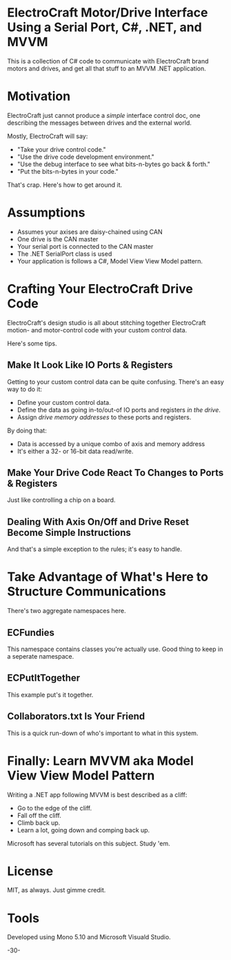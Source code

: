 # ElectroCraft Motor/Drive Interface Using a Serial Port, C#, .NET, and MVVM

This is a collection of C# code to communicate with ElectroCraft 
brand motors and drives, and get all that stuff to an MVVM .NET
application.

# Motivation

ElectroCraft just cannot produce a _simple_ interface control doc, 
one describing the messages between drives and the external world.

Mostly, ElectroCraft will say:

* "Take your drive control code."
* "Use the drive code development environment."
* "Use the debug interface to see what bits-n-bytes go back & forth."
* "Put the bits-n-bytes in your code."

That's crap.  Here's how to get around it.

# Assumptions 

* Assumes your axises are daisy-chained using CAN
* One drive is the CAN master
* Your serial port is connected to the CAN master
* The .NET SerialPort class is used
* Your application is follows a C#, Model View View Model pattern.

# Crafting Your ElectroCraft Drive Code

ElectroCraft's design studio is all about stitching together ElectroCraft
motion- and motor-control code with your custom control data.

Here's some tips.

## Make It Look Like IO Ports & Registers

Getting to your custom control data can be quite confusing.  There's 
an easy way to do it:

* Define your custom control data.
* Define the data as going in-to/out-of IO ports and registers _in the drive_.
* Assign _drive memory addresses_ to these ports and registers.

By doing that:

* Data is accessed by a unique combo of axis and memory address
* It's either a 32- or 16-bit data read/write.

## Make Your Drive Code React To Changes to Ports & Registers

Just like controlling a chip on a board.

## Dealing With Axis On/Off and Drive Reset Become Simple Instructions

And that's a simple exception to the rules; it's easy to handle.

# Take Advantage of What's Here to Structure Communications

There's two aggregate namespaces here.

## ECFundies

This namespace contains classes you're actually use.  Good thing
to keep in a seperate namespace.

## ECPutItTogether

This example put's it together.  

## Collaborators.txt Is Your Friend

This is a quick run-down of who's important to what in this system.

# Finally: Learn MVVM aka Model View View Model Pattern

Writing a .NET app following MVVM is best described as a cliff:

* Go to the edge of the cliff.
* Fall off the cliff.
* Climb back up.
* Learn a lot, going down and comping back up.

Microsoft has several tutorials on this subject.  Study 'em.

# License

MIT, as always.  Just gimme credit.

# Tools

Developed using Mono 5.10 and Microsoft Visuald Studio.

-30-
